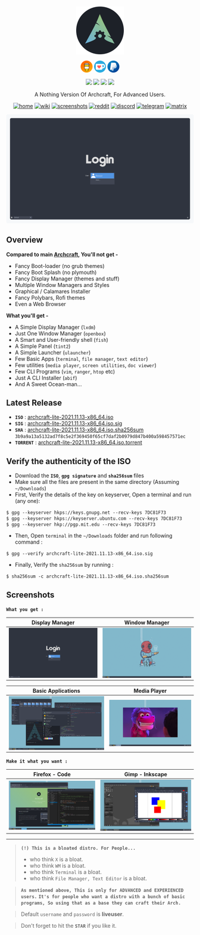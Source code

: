 <p align="center">
<a href="https://archcraft.io"><img src="https://raw.githubusercontent.com/archcraft-os/archcraft-packages/main/archcraft-artworks/files/logo/png/logo-circle/logo-circle-1.png" height="128" width="128" alt="Archcraft"></a>
</p>

<p align="center">
<a href="https://www.buymeacoffee.com/adi1090x"><img width="32px" src="https://raw.githubusercontent.com/adi1090x/files/master/other/1.png" alt="Buy Me A Coffee"></a>
<a href="https://ko-fi.com/adi1090x"><img width="32px" src="https://raw.githubusercontent.com/adi1090x/files/master/other/2.png" alt="Donate for Archcraft on ko-fi"></a>
<a href="https://www.paypal.com/cgi-bin/webscr?cmd=_s-xclick&hosted_button_id=6VETHHYHXESRN"><img width="32px" src="https://raw.githubusercontent.com/adi1090x/files/master/other/3.png" alt="Donate for Archcraft via Paypal"></a>
</p>

<p align="center">
  <img src="https://img.shields.io/badge/Maintained%3F-Yes-green?style=flat-square">
  <img src="https://img.shields.io/github/downloads/archcraft-os/archcraft-lite/total?label=downloads&logo=github&color=blue&style=flat-square">
  <img src="https://img.shields.io/github/stars/archcraft-os/archcraft-lite?style=flat-square">
  <img src="https://img.shields.io/github/issues/archcraft-os/archcraft-lite?color=violet&style=flat-square">
</p>

<p align="center">
A Nothing Version Of Archcraft, For Advanced Users.
</p>

<p align="center">
  <a href="https://archcraft.io" target="_blank"><img alt="home" src="https://img.shields.io/badge/HOME-blue?style=flat-square"></a>
  <a href="https://wiki.archcraft.io" target="_blank"><img alt="wiki" src="https://img.shields.io/badge/WIKI-blue?style=flat-square"></a>
  <a href="https://archcraft.io/gallery" target="_blank"><img alt="screenshots" src="https://img.shields.io/badge/SCREENSHOTS-blue?style=flat-square"></a>
  <a href="https://www.reddit.com/r/archcraft" target="_blank"><img alt="reddit" src="https://img.shields.io/badge/REDDIT-blue?style=flat-square"></a>
  <a href="https://discord.gg/3PzeJ5S7Pu" target="_blank"><img alt="discord" src="https://img.shields.io/badge/DISCORD-blue?style=flat-square"></a>
  <a href="https://t.me/archcraftos" target="_blank"><img alt="telegram" src="https://img.shields.io/badge/TELEGRAM-blue?style=flat-square"></a>
  <a href="https://matrix.to/#/#archcraft:matrix.org" target="_blank"><img alt="matrix" src="https://img.shields.io/badge/MATRIX-blue?style=flat-square"></a>
</p>

![img](images/preview.gif)

## Overview

**Compared to main [Archcraft](https://github.com/archcraft-os/archcraft), You'll not get -**
- Fancy Boot-loader (no grub themes)
- Fancy Boot Splash (no plymouth)
- Fancy Display Manager (themes and stuff)
- Multiple Window Managers and Styles
- Graphical / Calamares Installer
- Fancy Polybars, Rofi themes
- Even a Web Browser

**What you'll get -**
- A Simple Display Manager (`lxdm`)
- Just One Window Manager (`openbox`)
- A Smart and User-friendly shell (`fish`) 
- A Simple Panel (`tint2`)
- A Simple Launcher (`ulauncher`)
- Few Basic Apps (`terminal`, `file manager`, `text editor`)
- Few utilities (`media player`, `screen utilities`, `doc viewer`)
- Few CLI Programs (`vim`, `ranger`, `htop` etc)
- Just A CLI Installer (`abif`)
- And A Sweet Ocean-man...

## Latest Release

- **`ISO`** : [archcraft-lite-2021.11.13-x86_64.iso](#)
- **`SIG`** : [archcraft-lite-2021.11.13-x86_64.iso.sig](#)
- **`SHA`** : [archcraft-lite-2021.11.13-x86_64.iso.sha256sum](#)
`3b9a9a13a5132ad7f8c5e2f369450f65cf7daf2b0979d847b400a598457571ec`
- **`TORRENT`** : [archcraft-lite-2021.11.13-x86_64.iso.torrent](#)

## Verify the authenticity of the ISO

- Download the **`ISO`**, **`gpg signature`** and **`sha256sum`** files
- Make sure all the files are present in the same directory (Assuming `~/Downloads`)
- First, Verify the details of the key on keyserver, Open a terminal and run (any one):
```
$ gpg --keyserver hkps://keys.gnupg.net --recv-keys 7DC81F73
$ gpg --keyserver hkps://keyserver.ubuntu.com --recv-keys 7DC81F73
$ gpg --keyserver hkp://pgp.mit.edu --recv-keys 7DC81F73
```

- Then, Open `terminal` in the `~/Downloads` folder and run following command :
```
$ gpg --verify archcraft-lite-2021.11.13-x86_64.iso.sig
```

- Finally, Verify the `sha256sum` by running :
```
$ sha256sum -c archcraft-lite-2021.11.13-x86_64.iso.sha256sum
```

## Screenshots

**`What you get :`**

|Display Manager|Window Manager|
|--|--|
|![img](images/lxdm.png)|![img](images/openbox.png)|

|Basic Applications|Media Player|
|--|--|
|![img](images/apps.png)|![img](images/mplayer.png)|

**`Make it what you want :`**

|Firefox - Code|Gimp - Inkscape|
|--|--|
|![img](images/code.png)|![img](images/gimp.png)|

---
> **`(!) This is a bloated distro. For People...`**
> - who think `X` is a bloat.
> - who think `WM` is a bloat.
> - who think `Terminal` is a bloat.
> - who think `File Manager, Text Editor` is a bloat.

> **`As mentioned above, This is only for ADVANCED and EXPERIENCED users.`**
> **`It's for people who want a distro with a bunch of basic programs, So using that as a base they can craft their Arch.`**

> Default `username` and `password` is **liveuser**.

> Don't forget to hit the **`STAR`** if you like it.
